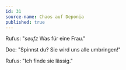 ```yaml
---
id: 31
source-name: Chaos auf Deponia
published: true
---
```

 Rufus: "*seufz* Was für eine Frau."

 Doc: "Spinnst du? Sie wird uns alle umbringen!"

 Rufus: "Ich finde sie lässig."
